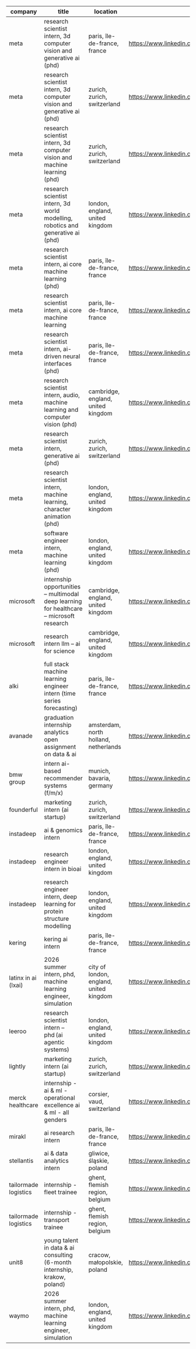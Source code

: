 |company|title|location|link|
|---|---|---|---|
|meta|research scientist intern, 3d computer vision and generative ai (phd)|paris, île-de-france, france|https://www.linkedin.com/jobs/view/4297098959|
|meta|research scientist intern, 3d computer vision and generative ai (phd)|zurich, zurich, switzerland|https://www.linkedin.com/jobs/view/4306506280|
|meta|research scientist intern, 3d computer vision and machine learning (phd)|zurich, zurich, switzerland|https://www.linkedin.com/jobs/view/4297404922|
|meta|research scientist intern, 3d world modelling, robotics and generative ai (phd)|london, england, united kingdom|https://www.linkedin.com/jobs/view/4295889706|
|meta|research scientist intern, ai core machine learning (phd)|paris, île-de-france, france|https://www.linkedin.com/jobs/view/4309524081|
|meta|research scientist intern, ai core machine learning|paris, île-de-france, france|https://www.linkedin.com/jobs/view/4309509934|
|meta|research scientist intern, ai-driven neural interfaces (phd)|paris, île-de-france, france|https://www.linkedin.com/jobs/view/4292755942|
|meta|research scientist intern, audio, machine learning and computer vision (phd)|cambridge, england, united kingdom|https://www.linkedin.com/jobs/view/4294760052|
|meta|research scientist intern, generative ai (phd)|zurich, zurich, switzerland|https://www.linkedin.com/jobs/view/4311344188|
|meta|research scientist intern, machine learning, character animation (phd)|london, england, united kingdom|https://www.linkedin.com/jobs/view/4303755722|
|meta|software engineer intern, machine learning (phd)|london, england, united kingdom|https://www.linkedin.com/jobs/view/4306109884|
|microsoft|internship opportunities – multimodal deep learning for healthcare – microsoft research|cambridge, england, united kingdom|https://www.linkedin.com/jobs/view/4310422059|
|microsoft|research intern llm – ai for science|cambridge, england, united kingdom|https://www.linkedin.com/jobs/view/4309637409|
|alki|full stack machine learning engineer intern (time series forecasting)|paris, île-de-france, france|https://www.linkedin.com/jobs/view/4308935204|
|avanade|graduation internship analytics  open assignment on data & ai|amsterdam, north holland, netherlands|https://www.linkedin.com/jobs/view/4300727156|
|bmw group|intern ai-based recommender systems (f/m/x)|munich, bavaria, germany|https://www.linkedin.com/jobs/view/4264451343|
|founderful|marketing intern (ai startup)|zurich, zurich, switzerland|https://www.linkedin.com/jobs/view/4310677970|
|instadeep|ai & genomics intern|paris, île-de-france, france|https://www.linkedin.com/jobs/view/4303093574|
|instadeep|research engineer intern in bioai|london, england, united kingdom|https://www.linkedin.com/jobs/view/4283928978|
|instadeep|research engineer intern, deep learning for protein structure modelling|london, england, united kingdom|https://www.linkedin.com/jobs/view/4308077226|
|kering|kering ai intern|paris, île-de-france, france|https://www.linkedin.com/jobs/view/4308927560|
|latinx in ai (lxai)|2026 summer intern, phd, machine learning engineer, simulation|city of london, england, united kingdom|https://www.linkedin.com/jobs/view/4310317624|
|leeroo|research scientist intern – phd (ai agentic systems)|london, england, united kingdom|https://www.linkedin.com/jobs/view/4270923748|
|lightly|marketing intern (ai startup)|zurich, zurich, switzerland|https://www.linkedin.com/jobs/view/4305810490|
|merck healthcare|internship - ai & ml - operational excellence ai & ml - all genders|corsier, vaud, switzerland|https://www.linkedin.com/jobs/view/4289265527|
|mirakl|ai research intern|paris, île-de-france, france|https://www.linkedin.com/jobs/view/4307544362|
|stellantis|ai & data analytics intern|gliwice, śląskie, poland|https://www.linkedin.com/jobs/view/4302335936|
|tailormade logistics|internship - fleet trainee|ghent, flemish region, belgium|https://www.linkedin.com/jobs/view/4294716780|
|tailormade logistics|internship - transport trainee|ghent, flemish region, belgium|https://www.linkedin.com/jobs/view/4294709956|
|unit8|young talent in data & ai consulting (6-month internship, krakow, poland)|cracow, małopolskie, poland|https://www.linkedin.com/jobs/view/4307022467|
|waymo|2026 summer intern, phd, machine learning engineer, simulation|london, england, united kingdom|https://www.linkedin.com/jobs/view/4301605050|
